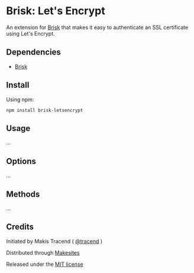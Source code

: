 # Brisk: Let's Encrypt

An extension for [Brisk](http://github.com/makesites/brisk) that makes it easy to authenticate an SSL certificate using Let's Encrypt.


## Dependencies

* [Brisk](https://github.com/makesites/brisk)


## Install

Using npm:
```
npm install brisk-letsencrypt
```

## Usage

...


## Options

...

## Methods

...


## Credits

Initiated by Makis Tracend ( [@tracend](http://github.com/tracend) )

Distributed through [Makesites](http://makesites.org)

Released under the [MIT license](http://makesites.org/licenses/MIT)
